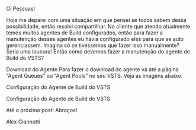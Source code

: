 Oi Pessoas!

Hoje me deparei com uma situação em que pensei se todos sabem dessa possibilidade, então resolvi compartilhar. No cliente que atendo atualmente temos muitos agentes de Build configurados, então para fazer a manutenção desses agentes eu havia configurado eles para que se auto gerenciassem. Imagina só se tivéssemos que fazer isso manualmente? Seria uma loucura! Então como devemos fazer a manutenção do agente de Build do VSTS?

Download do Agente
Para fazer o download do agente vá até a página “Agent Queues” ou “Agent Pools” no seu VSTS. Veja as imagens abaixo.

Configuração do Agente de Build do VSTS

 

Configuração do Agente de Build do VSTS

 

 

 

Até o próximo post! Abraços!

Alex Giannotti